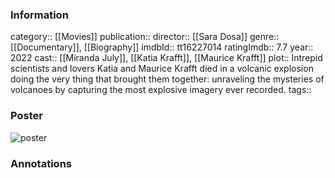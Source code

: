 ### Information
category:: [[Movies]]
publication:: 
director:: [[Sara Dosa]]
genre:: [[Documentary]], [[Biography]]
imdbId:: tt16227014
ratingImdb:: 7.7
year:: 2022
cast:: [[Miranda July]], [[Katia Krafft]], [[Maurice Krafft]]
plot:: Intrepid scientists and lovers Katia and Maurice Krafft died in a volcanic explosion doing the very thing that brought them together: unraveling the mysteries of volcanoes by capturing the most explosive imagery ever recorded.
tags::


### Poster
![poster](https://m.media-amazon.com/images/M/MV5BOTMwNjMxOWQtYTEyOC00OTUyLTlhMTItOGFkOTJkMWM1NDQ5XkEyXkFqcGdeQXVyMTAyMjQ3NzQ1._V1_SX300.jpg)


### Annotations
